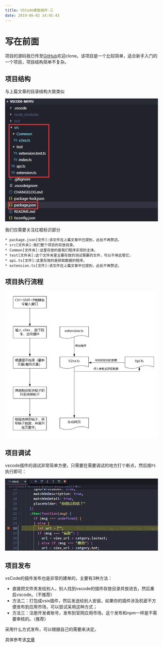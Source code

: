 ```yaml
---
title: VSCode摸鱼插件-三
date: 2019-06-02 14:45:43
---
```


# 写在前面

项目的源码我已传至[GitHub](https://github.com/OrangeEd1t/VSCode-MOYU)欢迎clone。该项目是一个比较简单，适合新手入门的一个项目，项目结构简单不复杂。

## 项目结构

与上篇文章的目录结构大致类似

![1559459317375](VSCode摸鱼插件-三/1559459317375.png)

我们仅需要关注红框标识部分

```
* package.json[文件]:该文件在上篇文章中已提到，此处不再赘述。
* src[文件夹]:我们整个项目的存放目录。
* Common[文件夹]:这里存放的是我们程序实现的主体。
* test[文件夹]:这个文件夹里主要存放的测试需要的文件，可以不用去管它。
* api.ts[文件]:这里存放的是获取数据的程序。
* extension.ts[文件]:该文件在上篇文章中已提到，此处不再赘述。
```

## 项目执行流程

![1559463239033](VSCode摸鱼插件-三/1559463239033.png)

## 项目调试

vscode插件的调试非常简单方便，只需要在需要调试的地方打个断点，然后按`F5`执行即可：

![1560495124325](VSCode摸鱼插件-三/1560495124325.png)

## 项目发布

vsCode的插件发布也是非常的建单的，主要有3种方法：

* 直接把文件夹发给别人，别人找到vscode的插件存放目录并放进去，然后重启vscode。（不推荐）
* 方法二：打包成vsix插件，然后发送给别人安装，如果你的插件涉及机密不方便发布到应用市场，可以尝试采用这种方式；
* 方法三：注册开发者账号，发布到官网应用市场，这个发布和npm一样是不需要审核的。（推荐）

采用什么方式发布，可以根据自己的需要来决定。

具体参考该[文章](https://www.cnblogs.com/liuxianan/p/vscode-plugin-publish.html)